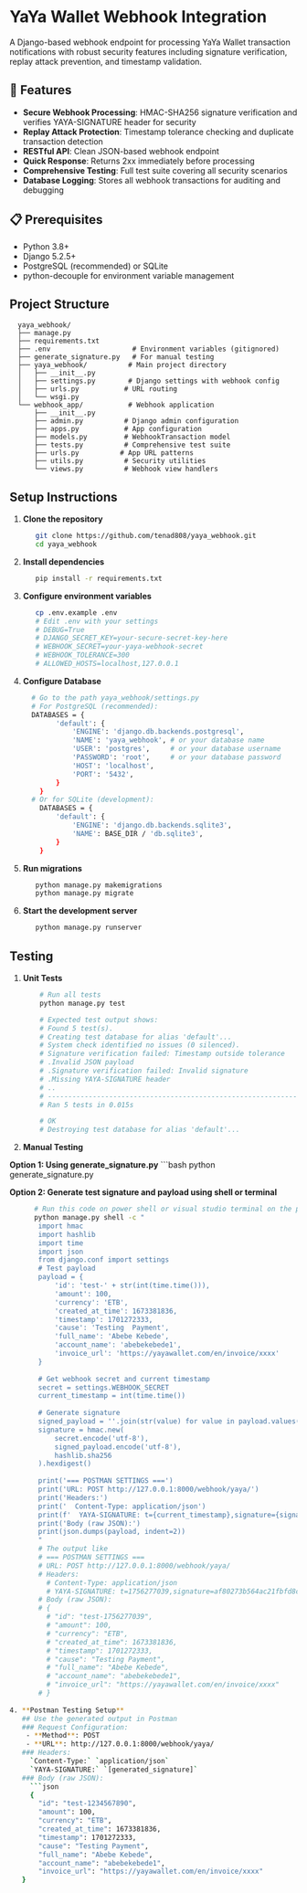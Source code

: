 # YaYa Wallet Webhook Integration

A Django-based webhook endpoint for processing YaYa Wallet transaction notifications with robust security features including signature verification, replay attack prevention, and timestamp validation.

## 🚀 Features

- **Secure Webhook Processing**: HMAC-SHA256 signature verification and verifies YAYA-SIGNATURE header for security
- **Replay Attack Protection**: Timestamp tolerance checking and duplicate transaction detection
- **RESTful API**: Clean JSON-based webhook endpoint
- **Quick Response**: Returns 2xx immediately before processing
- **Comprehensive Testing**: Full test suite covering all security scenarios
- **Database Logging**: Stores all webhook transactions for auditing and debugging

## 📋 Prerequisites

- Python 3.8+
- Django 5.2.5+
- PostgreSQL (recommended) or SQLite
- python-decouple for environment variable management

## Project Structure
      yaya_webhook/
      ├── manage.py
      ├── requirements.txt
      ├── .env                    # Environment variables (gitignored)
      ├── generate_signature.py   # For manual testing
      ├── yaya_webhook/          # Main project directory
      │   ├── __init__.py
      │   ├── settings.py        # Django settings with webhook config
      │   ├── urls.py           # URL routing
      │   └── wsgi.py
      └── webhook_app/           # Webhook application
          ├── __init__.py
          ├── admin.py          # Django admin configuration
          ├── apps.py           # App configuration
          ├── models.py         # WebhookTransaction model
          ├── tests.py          # Comprehensive test suite
          ├── urls.py          # App URL patterns
          ├── utils.py          # Security utilities
          └── views.py          # Webhook view handlers

## Setup Instructions

1. **Clone the repository**
   ```bash
      git clone https://github.com/tenad808/yaya_webhook.git
      cd yaya_webhook

2. **Install dependencies**
   ```bash
      pip install -r requirements.txt

3. **Configure environment variables**
   ```bash
      cp .env.example .env
      # Edit .env with your settings
      # DEBUG=True
      # DJANGO_SECRET_KEY=your-secure-secret-key-here 
      # WEBHOOK_SECRET=your-yaya-webhook-secret
      # WEBHOOK_TOLERANCE=300
      # ALLOWED_HOSTS=localhost,127.0.0.1
4. **Configure Database**
    ```bash
      # Go to the path yaya_webhook/settings.py
      # For PostgreSQL (recommended):
      DATABASES = {
            'default': {
                'ENGINE': 'django.db.backends.postgresql',
                'NAME': 'yaya_webhook', # or your database name
                'USER': 'postgres',     # or your database username
                'PASSWORD': 'root',     # or your database password
                'HOST': 'localhost',
                'PORT': '5432',
            }
        }
      # Or for SQLite (development):
        DATABASES = {
            'default': {
                'ENGINE': 'django.db.backends.sqlite3',
                'NAME': BASE_DIR / 'db.sqlite3',
            }
        }

6. **Run migrations**
   ```bash
      python manage.py makemigrations
      python manage.py migrate

7. **Start the development server**
   ```bash
      python manage.py runserver

## Testing

1. **Unit Tests**
    ```bash
        # Run all tests
        python manage.py test

        # Expected test output shows:
        # Found 5 test(s).
        # Creating test database for alias 'default'...
        # System check identified no issues (0 silenced).
        # Signature verification failed: Timestamp outside tolerance   <-- expected for expired timestamp test
        # .Invalid JSON payload                                        <-- expected for invalid JSON test
        # .Signature verification failed: Invalid signature            <-- expected for wrong signature test
        # .Missing YAYA-SIGNATURE header                               <-- expected for missing header test
        # ..
        # ----------------------------------------------------------------------
        # Ran 5 tests in 0.015s

        # OK
        # Destroying test database for alias 'default'...

2. **Manual Testing**
   
**Option 1: Using generate_signature.py**
    ```bash
       python generate_signature.py

**Option 2: Generate test signature and payload using shell or terminal**
   ```bash
         # Run this code on power shell or visual studio terminal on the project path
         python manage.py shell -c "
          import hmac
          import hashlib
          import time
          import json
          from django.conf import settings
          # Test payload
          payload = {
              'id': 'test-' + str(int(time.time())),
              'amount': 100,
              'currency': 'ETB',
              'created_at_time': 1673381836,
              'timestamp': 1701272333,
              'cause': 'Testing  Payment',
              'full_name': 'Abebe Kebede',
              'account_name': 'abebekebede1',
              'invoice_url': 'https://yayawallet.com/en/invoice/xxxx'
          }
      
          # Get webhook secret and current timestamp
          secret = settings.WEBHOOK_SECRET
          current_timestamp = int(time.time())
      
          # Generate signature
          signed_payload = ''.join(str(value) for value in payload.values())
          signature = hmac.new(
              secret.encode('utf-8'),
              signed_payload.encode('utf-8'),
              hashlib.sha256
          ).hexdigest()
      
          print('=== POSTMAN SETTINGS ===')
          print('URL: POST http://127.0.0.1:8000/webhook/yaya/')
          print('Headers:')
          print('  Content-Type: application/json')
          print(f'  YAYA-SIGNATURE: t={current_timestamp},signature={signature}')
          print('Body (raw JSON):')
          print(json.dumps(payload, indent=2))
          "
          # The output like
          # === POSTMAN SETTINGS ===
          # URL: POST http://127.0.0.1:8000/webhook/yaya/   
          # Headers:
            # Content-Type: application/json               
            # YAYA-SIGNATURE: t=1756277039,signature=af80273b564ac21fbfd8c0abe0d33d14d53a1969e16c67a8505f84914f885ff7  
          # Body (raw JSON):       
          # {
            # "id": "test-1756277039",
            # "amount": 100,
            # "currency": "ETB",
            # "created_at_time": 1673381836,
            # "timestamp": 1701272333,
            # "cause": "Testing Payment",
            # "full_name": "Abebe Kebede",
            # "account_name": "abebekebede1",
            # "invoice_url": "https://yayawallet.com/en/invoice/xxxx"
          # }
          
4. **Postman Testing Setup**
      ## Use the generated output in Postman
      ### Request Configuration: 
       - **Method**: POST
       - **URL**: http://127.0.0.1:8000/webhook/yaya/
      ### Headers:
        `Content-Type:` `application/json`
        `YAYA-SIGNATURE:` `[generated_signature]`
      ### Body (raw JSON):
        ```json
        {
          "id": "test-1234567890",
          "amount": 100,
          "currency": "ETB",
          "created_at_time": 1673381836,
          "timestamp": 1701272333,
          "cause": "Testing Payment",
          "full_name": "Abebe Kebede",
          "account_name": "abebekebede1",
          "invoice_url": "https://yayawallet.com/en/invoice/xxxx"
      }



       
